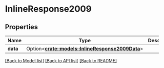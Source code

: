 # InlineResponse2009

## Properties

Name | Type | Description | Notes
------------ | ------------- | ------------- | -------------
**data** | Option<[**crate::models::InlineResponse2009Data**](inline_response_200_9_data.md)> |  | [optional]

[[Back to Model list]](../README.md#documentation-for-models) [[Back to API list]](../README.md#documentation-for-api-endpoints) [[Back to README]](../README.md)


